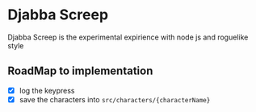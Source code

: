# Djabba Screep

Djabba Screep is the experimental expirience with node js and roguelike style

## RoadMap to implementation

- [x] log the keypress
- [x] save the characters into `src/characters/{characterName}`
